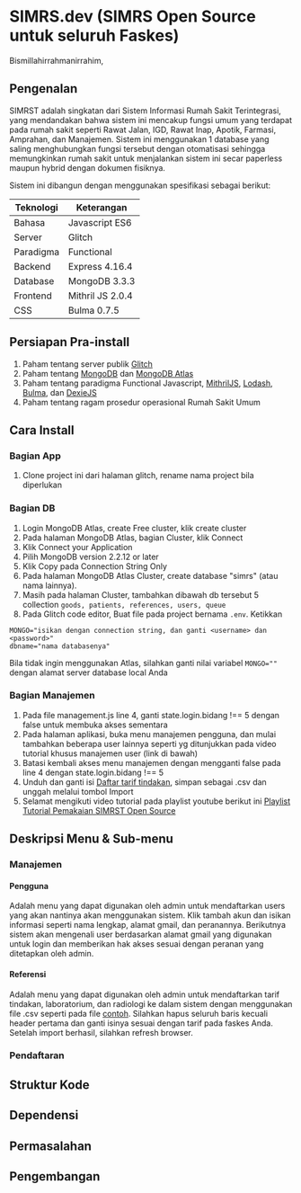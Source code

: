 # SIMRS.dev (SIMRS Open Source untuk seluruh Faskes)

Bismillahirrahmanirrahim,
## Pengenalan
SIMRST adalah singkatan dari Sistem Informasi Rumah Sakit Terintegrasi, yang mendandakan bahwa sistem ini mencakup fungsi umum yang terdapat pada rumah sakit seperti Rawat Jalan, IGD, Rawat Inap, Apotik, Farmasi, Amprahan, dan Manajemen. Sistem ini menggunakan 1 database yang saling menghubungkan fungsi tersebut dengan otomatisasi sehingga memungkinkan rumah sakit untuk menjalankan sistem ini secar paperless maupun hybrid dengan dokumen fisiknya.

Sistem ini dibangun dengan menggunakan spesifikasi sebagai berikut:

|Teknologi|Keterangan|
|--|--|
|Bahasa|Javascript ES6|
|Server|Glitch|
|Paradigma|Functional|
|Backend|Express 4.16.4|
|Database|MongoDB 3.3.3|
|Frontend|Mithril JS 2.0.4|
|CSS|Bulma 0.7.5|

## Persiapan Pra-install
1. Paham tentang server publik [Glitch](https://glitch.com/)
2. Paham tentang [MongoDB](https://docs.mongodb.com/) dan [MongoDB Atlas](https://www.mongodb.com/cloud/atlas)
3. Paham tentang paradigma Functional Javascript, [MithrilJS](https://mithril.js.org/), [Lodash](https://lodash.com/docs/4.17.15), [Bulma](https://bulma.io/), dan [DexieJS](https://dexie.org/)
4. Paham tentang ragam prosedur operasional Rumah Sakit Umum

## Cara Install
### Bagian App
1. Clone project ini dari halaman glitch, rename nama project bila diperlukan

### Bagian DB
1. Login MongoDB Atlas, create Free cluster, klik create cluster
2. Pada halaman MongoDB Atlas, bagian Cluster, klik Connect
3. Klik Connect your Application
4. Pilih MongoDB version 2.2.12 or later
5. Klik Copy pada Connection String Only
6. Pada halaman MongoDB Atlas Cluster, create database "simrs" (atau nama lainnya).
7. Masih pada halaman Cluster, tambahkan dibawah db tersebut 5 collection
    `goods, patients, references, users, queue`
8. Pada Glitch code editor, Buat file pada project bernama `.env`. Ketikkan
```
MONGO="isikan dengan connection string, dan ganti <username> dan <password>"
dbname="nama databasenya"
```
Bila tidak ingin menggunakan Atlas, silahkan ganti nilai variabel `MONGO=""`
dengan alamat server database local Anda

### Bagian Manajemen
1. Pada file management.js line 4, ganti state.login.bidang !== 5 dengan false untuk membuka akses sementara
2. Pada halaman aplikasi, buka menu manajemen pengguna, dan mulai tambahkan beberapa user lainnya seperti yg ditunjukkan pada video tutorial khusus manajemen user (link di bawah)
3. Batasi kembali akses menu manajemen dengan mengganti false pada line 4 dengan state.login.bidang !== 5
4. Unduh dan ganti isi [Daftar tarif tindakan](https://docs.google.com/spreadsheets/d/1jtkgvq5SgWsljqtk0ZxkPW4fV-eZlAy5EjkzU41flSQ/edit?usp=sharing), simpan sebagai .csv dan unggah melalui tombol Import
5. Selamat mengikuti video tutorial pada playlist youtube berikut ini [Playlist Tutorial Pemakaian SIMRST Open Source](https://www.youtube.com/playlist?list=PL4oE8OvUySlyfGzQTu8kN9sPWWfcn_wSZ)

## Deskripsi Menu & Sub-menu

### Manajemen
#### Pengguna
Adalah menu yang dapat digunakan oleh admin untuk mendaftarkan users yang akan nantinya akan menggunakan sistem. Klik tambah akun dan isikan informasi seperti nama lengkap, alamat gmail, dan peranannya. Berikutnya sistem akan mengenali user berdasarkan alamat gmail yang digunakan untuk login dan memberikan hak akses sesuai dengan peranan yang ditetapkan oleh admin.
#### Referensi
Adalah menu yang dapat digunakan oleh admin untuk mendaftarkan tarif tindakan, laboratorium, dan radiologi ke dalam sistem dengan menggunakan file .csv seperti pada file [contoh](https://drive.google.com/open?id=1jtkgvq5SgWsljqtk0ZxkPW4fV-eZlAy5EjkzU41flSQ). Silahkan hapus seluruh baris kecuali header pertama dan ganti isinya sesuai dengan tarif pada faskes Anda. Setelah import berhasil, silahkan refresh browser.

### Pendaftaran

## Struktur Kode
## Dependensi
## Permasalahan
## Pengembangan